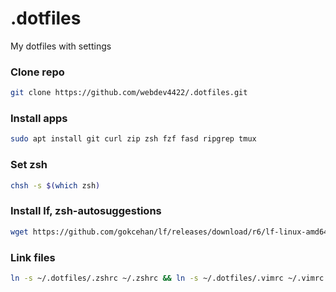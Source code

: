 # .dotfiles
My dotfiles with settings

### Clone repo
```bash
git clone https://github.com/webdev4422/.dotfiles.git
```

### Install apps
```bash
sudo apt install git curl zip zsh fzf fasd ripgrep tmux
```

### Set zsh
```bash
chsh -s $(which zsh)
```

### Install lf, zsh-autosuggestions
```bash
wget https://github.com/gokcehan/lf/releases/download/r6/lf-linux-amd64.tar.gz -O lf-linux-amd64.tar.gz && tar xvf lf-linux-amd64.tar.gz && rm lf-linux-amd64.tar.gz && chmod +x lf && sudo mv lf /usr/local/bin && wget https://raw.githubusercontent.com/gokcehan/lf/master/lf.1 && sudo mv lf.1 /usr/share/man/man1/ && git clone https://github.com/zsh-users/zsh-autosuggestions ~/.zsh/zsh-autosuggestions
```

### Link files
```bash
ln -s ~/.dotfiles/.zshrc ~/.zshrc && ln -s ~/.dotfiles/.vimrc ~/.vimrc && ln -s ~/.dotfiles/.tmux.conf ~/.tmux.conf && ln -s ~/.dotfiles/lfrc ~/.config/lf/lfrc
```
